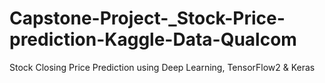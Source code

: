 # Capstone-Project-_Stock-Price-prediction-Kaggle-Data-Qualcom
Stock Closing Price Prediction using Deep Learning, TensorFlow2 &amp; Keras
